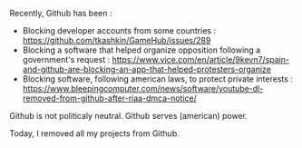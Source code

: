 Recently, Github has been : 
- Blocking developer accounts from some countries : https://github.com/tkashkin/GameHub/issues/289
- Blocking a software that helped organize opposition following a government's request : https://www.vice.com/en/article/9kevn7/spain-and-github-are-blocking-an-app-that-helped-protesters-organize
- Blocking software, following american laws, to protect private interests : https://www.bleepingcomputer.com/news/software/youtube-dl-removed-from-github-after-riaa-dmca-notice/

Github is not politicaly neutral. Github serves (american) power.

Today, I removed all my projects from Github.
